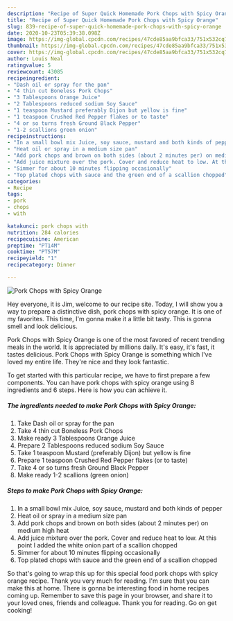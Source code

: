 ```yaml
---
description: "Recipe of Super Quick Homemade Pork Chops with Spicy Orange"
title: "Recipe of Super Quick Homemade Pork Chops with Spicy Orange"
slug: 839-recipe-of-super-quick-homemade-pork-chops-with-spicy-orange
date: 2020-10-23T05:39:38.098Z
image: https://img-global.cpcdn.com/recipes/47cde85aa9bfca33/751x532cq70/pork-chops-with-spicy-orange-recipe-main-photo.jpg
thumbnail: https://img-global.cpcdn.com/recipes/47cde85aa9bfca33/751x532cq70/pork-chops-with-spicy-orange-recipe-main-photo.jpg
cover: https://img-global.cpcdn.com/recipes/47cde85aa9bfca33/751x532cq70/pork-chops-with-spicy-orange-recipe-main-photo.jpg
author: Louis Neal
ratingvalue: 5
reviewcount: 43085
recipeingredient:
- "Dash oil or spray for the pan"
- "4 thin cut Boneless Pork Chops"
- "3 Tablespoons Orange Juice"
- "2 Tablespoons reduced sodium Soy Sauce"
- "1 teaspoon Mustard preferably Dijon but yellow is fine"
- "1 teaspoon Crushed Red Pepper flakes or to taste"
- "4 or so turns fresh Ground Black Pepper"
- "1-2 scallions green onion"
recipeinstructions:
- "In a small bowl mix Juice, soy sauce, mustard and both kinds of pepper"
- "Heat oil or spray in a medium size pan"
- "Add pork chops and brown on both sides (about 2 minutes per) on medium high heat"
- "Add juice mixture over the pork. Cover and reduce heat to low. At this point I added the white onion part of a scallion chopped"
- "Simmer for about 10 minutes flipping occasionally"
- "Top plated chops with sauce and the green end of a scallion chopped"
categories:
- Recipe
tags:
- pork
- chops
- with

katakunci: pork chops with 
nutrition: 284 calories
recipecuisine: American
preptime: "PT14M"
cooktime: "PT57M"
recipeyield: "1"
recipecategory: Dinner

---
```



![Pork Chops with Spicy Orange](https://img-global.cpcdn.com/recipes/47cde85aa9bfca33/751x532cq70/pork-chops-with-spicy-orange-recipe-main-photo.jpg)

Hey everyone, it is Jim, welcome to our recipe site. Today, I will show you a way to prepare a distinctive dish, pork chops with spicy orange. It is one of my favorites. This time, I'm gonna make it a little bit tasty. This is gonna smell and look delicious.



Pork Chops with Spicy Orange is one of the most favored of recent trending meals in the world. It is appreciated by millions daily. It's easy, it's fast, it tastes delicious. Pork Chops with Spicy Orange is something which I've loved my entire life. They're nice and they look fantastic.


To get started with this particular recipe, we have to first prepare a few components. You can have pork chops with spicy orange using 8 ingredients and 6 steps. Here is how you can achieve it.

<!--inarticleads1-->

##### The ingredients needed to make Pork Chops with Spicy Orange:

1. Take Dash oil or spray for the pan
1. Take 4 thin cut Boneless Pork Chops
1. Make ready 3 Tablespoons Orange Juice
1. Prepare 2 Tablespoons reduced sodium Soy Sauce
1. Take 1 teaspoon Mustard (preferably Dijon) but yellow is fine
1. Prepare 1 teaspoon Crushed Red Pepper flakes (or to taste)
1. Take 4 or so turns fresh Ground Black Pepper
1. Make ready 1-2 scallions (green onion)




<!--inarticleads2-->

##### Steps to make Pork Chops with Spicy Orange:

1. In a small bowl mix Juice, soy sauce, mustard and both kinds of pepper
1. Heat oil or spray in a medium size pan
1. Add pork chops and brown on both sides (about 2 minutes per) on medium high heat
1. Add juice mixture over the pork. Cover and reduce heat to low. At this point I added the white onion part of a scallion chopped
1. Simmer for about 10 minutes flipping occasionally
1. Top plated chops with sauce and the green end of a scallion chopped




So that's going to wrap this up for this special food pork chops with spicy orange recipe. Thank you very much for reading. I'm sure that you can make this at home. There is gonna be interesting food in home recipes coming up. Remember to save this page in your browser, and share it to your loved ones, friends and colleague. Thank you for reading. Go on get cooking!
